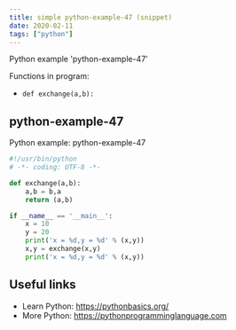 ```yaml
---
title: simple python-example-47 (snippet)
date: 2020-02-11
tags: ["python"]
---
```

Python example 'python-example-47'

Functions in program: 
* `def exchange(a,b):`

## python-example-47

Python example: python-example-47

```python
#!/usr/bin/python
# -*- coding: UTF-8 -*-

def exchange(a,b):
    a,b = b,a
    return (a,b)

if __name__ == '__main__':
    x = 10
    y = 20
    print('x = %d,y = %d' % (x,y))
    x,y = exchange(x,y)
    print('x = %d,y = %d' % (x,y))


```

## Useful links

- Learn Python: https://pythonbasics.org/
- More Python: https://pythonprogramminglanguage.com
